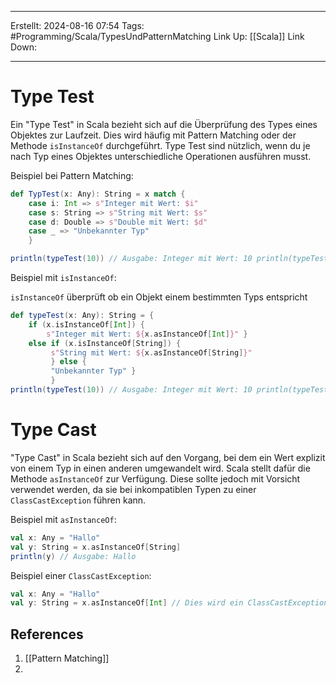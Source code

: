 
--- 
Erstellt: 2024-08-16    07:54 
Tags: #Programming/Scala/TypesUndPatternMatching
Link Up: [[Scala]]
Link Down:

--- 
# Type Test
Ein "Type Test" in Scala bezieht sich auf die Überprüfung des Types eines Objektes zur Laufzeit. Dies wird häufig mit Pattern Matching oder der Methode `isInstanceOf` durchgeführt. Type Test sind nützlich, wenn du je nach Typ eines Objektes unterschiedliche Operationen ausführen musst.

Beispiel bei Pattern Matching:
```Scala
def TypTest(x: Any): String = x match {
	case i: Int => s"Integer mit Wert: $i" 
	case s: String => s"String mit Wert: $s" 
	case d: Double => s"Double mit Wert: $d" 
	case _ => "Unbekannter Typ" 
	}

println(typeTest(10)) // Ausgabe: Integer mit Wert: 10 println(typeTest("Hallo")) // Ausgabe: String mit Wert: Hallo println(typeTest(3.14)) // Ausgabe: Double mit Wert: 3.14

```

Beispiel mit `isInstanceOf`:

`isInstanceOf` überprüft ob ein Objekt einem bestimmten Typs entspricht
```scala
def typeTest(x: Any): String = { 
	if (x.isInstanceOf[Int]) { 
		s"Integer mit Wert: ${x.asInstanceOf[Int]}" } 
	else if (x.isInstanceOf[String]) {
		 s"String mit Wert: ${x.asInstanceOf[String]}" 
		 } else { 
		 "Unbekannter Typ" } 
		 } 
println(typeTest(10)) // Ausgabe: Integer mit Wert: 10 println(typeTest("Hallo")) // Ausgabe: String mit Wert: Hallo
```
# Type Cast
"Type Cast" in Scala bezieht sich auf den Vorgang, bei dem ein Wert explizit von einem Typ in einen anderen umgewandelt wird. Scala stellt dafür die Methode `asInstanceOf` zur Verfügung. Diese sollte jedoch mit Vorsicht verwendet werden, da sie bei inkompatiblen Typen zu einer `ClassCastException` führen kann.

Beispiel mit `asInstanceOf`:
```Scala 
val x: Any = "Hallo" 
val y: String = x.asInstanceOf[String]
println(y) // Ausgabe: Hallo
```

Beispiel einer `ClassCastException`:
```Scala
val x: Any = "Hallo"
val y: String = x.asInstanceOf[Int] // Dies wird ein ClassCastException auslösung, weil man keine Wörter in ein Integer umwandeln kann 
```

## References
1. [[Pattern Matching]]
2. 
